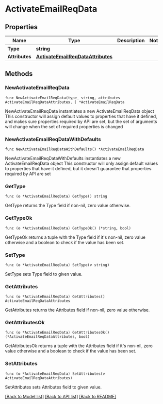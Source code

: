 # ActivateEmailReqData

## Properties

Name | Type | Description | Notes
------------ | ------------- | ------------- | -------------
**Type** | **string** |  | 
**Attributes** | [**ActivateEmailReqDataAttributes**](ActivateEmailReqDataAttributes.md) |  | 

## Methods

### NewActivateEmailReqData

`func NewActivateEmailReqData(type_ string, attributes ActivateEmailReqDataAttributes, ) *ActivateEmailReqData`

NewActivateEmailReqData instantiates a new ActivateEmailReqData object
This constructor will assign default values to properties that have it defined,
and makes sure properties required by API are set, but the set of arguments
will change when the set of required properties is changed

### NewActivateEmailReqDataWithDefaults

`func NewActivateEmailReqDataWithDefaults() *ActivateEmailReqData`

NewActivateEmailReqDataWithDefaults instantiates a new ActivateEmailReqData object
This constructor will only assign default values to properties that have it defined,
but it doesn't guarantee that properties required by API are set

### GetType

`func (o *ActivateEmailReqData) GetType() string`

GetType returns the Type field if non-nil, zero value otherwise.

### GetTypeOk

`func (o *ActivateEmailReqData) GetTypeOk() (*string, bool)`

GetTypeOk returns a tuple with the Type field if it's non-nil, zero value otherwise
and a boolean to check if the value has been set.

### SetType

`func (o *ActivateEmailReqData) SetType(v string)`

SetType sets Type field to given value.


### GetAttributes

`func (o *ActivateEmailReqData) GetAttributes() ActivateEmailReqDataAttributes`

GetAttributes returns the Attributes field if non-nil, zero value otherwise.

### GetAttributesOk

`func (o *ActivateEmailReqData) GetAttributesOk() (*ActivateEmailReqDataAttributes, bool)`

GetAttributesOk returns a tuple with the Attributes field if it's non-nil, zero value otherwise
and a boolean to check if the value has been set.

### SetAttributes

`func (o *ActivateEmailReqData) SetAttributes(v ActivateEmailReqDataAttributes)`

SetAttributes sets Attributes field to given value.



[[Back to Model list]](../README.md#documentation-for-models) [[Back to API list]](../README.md#documentation-for-api-endpoints) [[Back to README]](../README.md)


